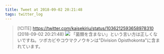 ```yaml
---
title: Tweet at 2018-09-02 20:21:48
tags: twitter_log
---
```


> [!CITE] https://twitter.com/kaisekiriu/status/1036212593658978310 (2018-09-02 20:21:48)
> ![](https://twitter.com/kaisekiriu/status/1036212593658978310)
> 「菌類を含まない」という言い方は正しくないですね。ツボカビやコウマクノウキンは"Division Opisthokonta"に含まれています。
